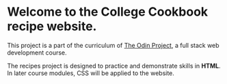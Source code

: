 # Welcome to the **College Cookbook** recipe website. 

This project is a part of the curriculum of [The Odin Project](https://www.theodinproject.com/), a full stack web development course.

The recipes project is designed to practice and demonstrate skills in **HTML**. In later course modules, CSS will be applied to the website. 